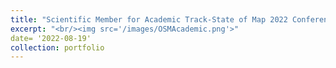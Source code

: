 ```yaml
---
title: "Scientific Member for Academic Track-State of Map 2022 Conference"
excerpt: "<br/><img src='/images/OSMAcademic.png'>"
date= '2022-08-19'
collection: portfolio
---
```

